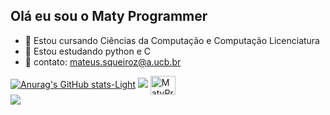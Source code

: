 ## Olá eu sou o Maty Programmer

- 🔭 Estou cursando Ciências da Computação e Computação Licenciatura
- 🌱 Estou estudando python e C
- 💬 contato: mateus.squeiroz@a.ucb.br

[![Anurag's GitHub stats-Light](https://github-readme-stats.vercel.app/api?username=MatyProgrammer&show_icons=true&theme=default#gh-light-mode-only)](https://github.com/MatyProgrammer/github-readme-stats#gh-light-mode-only)
<picture>
  <source
    srcset="https://github-readme-stats.vercel.app/api?username=MatyProgrammer&show_icons=true&theme=dark"
    media="(prefers-color-scheme: dark)"
  />
  <source
    srcset="https://github-readme-stats.vercel.app/api?username=MatyProgrammer&show_icons=true"
    media="(prefers-color-scheme: light), (prefers-color-scheme: no-preference)"
  />
  <img src="https://github-readme-stats.vercel.app/api?username=MatyProgrammer&show_icons=true" />
</picture> 
<img align="center" alt="MatyProgrammer" height="30" width="40" src="https://cdn.jsdelivr.net/gh/devicons/devicon@latest/icons/python/python-original.svg" />  
<a href="www.linkedin.com/in/mateus-santos-0201b52b9" target="_blank"><img src="https://img.shields.io/badge/-LinkedIn-%230077B5?style=for-the-badge&logo=linkedin&logoColor=white" target="_blank"></a> 
          
